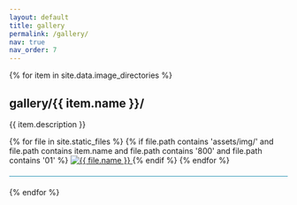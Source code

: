 ```yaml
---
layout: default
title: gallery
permalink: /gallery/
nav: true
nav_order: 7
---
```

<!-- Had to be here to work on github pages -->
<!-- Had to be here to work on github pages -->
<style>

.images hr {
  margin: 20px 0;
  height: 1px;
  background-color: #2591B3;
}

</style>

<div class="images">
  {% for item in site.data.image_directories %}
      <h2>gallery/{{ item.name }}/</h2>
      <p>{{ item.description }}</p>
      {% for file in site.static_files %}
        {% if file.path contains 'assets/img/' and file.path contains item.name and file.path contains '800' and file.path contains '01' %}
          <a href="{{ item.name }}/">
            <img src="{{ file.path }}" alt="{{ file.name }}" />
          </a>
        {% endif %}
      {% endfor %}
    <hr>
  {% endfor %}
</div>





